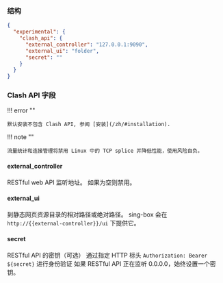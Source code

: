 ### 结构

```json
{
  "experimental": {
    "clash_api": {
      "external_controller": "127.0.0.1:9090",
      "external_ui": "folder",
      "secret": ""
    }
  }
}
```

### Clash API 字段

!!! error ""

    默认安装不包含 Clash API, 参阅 [安装](/zh/#installation).

!!! note ""

    流量统计和连接管理将禁用 Linux 中的 TCP splice 并降低性能，使用风险自负。

#### external_controller

RESTful web API 监听地址。 如果为空则禁用。

#### external_ui

到静态网页资源目录的相对路径或绝对路径。 sing-box 会在 `http://{{external-controller}}/ui` 下提供它。

#### secret

RESTful API 的密钥（可选）
通过指定 HTTP 标头 `Authorization: Bearer ${secret}` 进行身份验证
如果 RESTful API 正在监听 0.0.0.0，始终设置一个密钥。